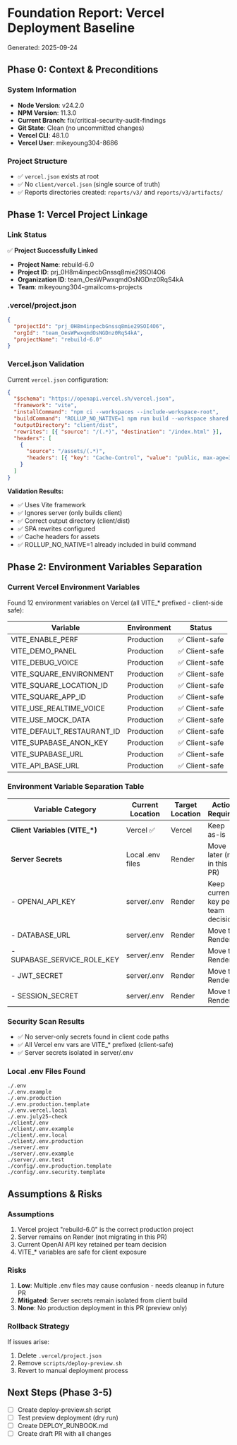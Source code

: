 # Foundation Report: Vercel Deployment Baseline
Generated: 2025-09-24

## Phase 0: Context & Preconditions

### System Information
- **Node Version**: v24.2.0
- **NPM Version**: 11.3.0
- **Current Branch**: fix/critical-security-audit-findings
- **Git State**: Clean (no uncommitted changes)
- **Vercel CLI**: 48.1.0
- **Vercel User**: mikeyoung304-8686

### Project Structure
- ✅ `vercel.json` exists at root
- ✅ No `client/vercel.json` (single source of truth)
- ✅ Reports directories created: `reports/v3/` and `reports/v3/artifacts/`

## Phase 1: Vercel Project Linkage

### Link Status
✅ **Project Successfully Linked**
- **Project Name**: rebuild-6.0
- **Project ID**: prj_0H8m4inpecbGnssq8mie29SOI4O6
- **Organization ID**: team_OesWPwxqmdOsNGDnz0RqS4kA
- **Team**: mikeyoung304-gmailcoms-projects

### .vercel/project.json
```json
{
  "projectId": "prj_0H8m4inpecbGnssq8mie29SOI4O6",
  "orgId": "team_OesWPwxqmdOsNGDnz0RqS4kA",
  "projectName": "rebuild-6.0"
}
```

### Vercel.json Validation
Current `vercel.json` configuration:
```json
{
  "$schema": "https://openapi.vercel.sh/vercel.json",
  "framework": "vite",
  "installCommand": "npm ci --workspaces --include-workspace-root",
  "buildCommand": "ROLLUP_NO_NATIVE=1 npm run build --workspace shared && ROLLUP_NO_NATIVE=1 npm run build --workspace client",
  "outputDirectory": "client/dist",
  "rewrites": [{ "source": "/(.*)", "destination": "/index.html" }],
  "headers": [
    {
      "source": "/assets/(.*)",
      "headers": [{ "key": "Cache-Control", "value": "public, max-age=31536000, immutable" }]
    }
  ]
}
```

**Validation Results:**
- ✅ Uses Vite framework
- ✅ Ignores server (only builds client)
- ✅ Correct output directory (client/dist)
- ✅ SPA rewrites configured
- ✅ Cache headers for assets
- ✅ ROLLUP_NO_NATIVE=1 already included in build command

## Phase 2: Environment Variables Separation

### Current Vercel Environment Variables
Found 12 environment variables on Vercel (all VITE_* prefixed - client-side safe):

| Variable | Environment | Status |
|----------|-------------|--------|
| VITE_ENABLE_PERF | Production | ✅ Client-safe |
| VITE_DEMO_PANEL | Production | ✅ Client-safe |
| VITE_DEBUG_VOICE | Production | ✅ Client-safe |
| VITE_SQUARE_ENVIRONMENT | Production | ✅ Client-safe |
| VITE_SQUARE_LOCATION_ID | Production | ✅ Client-safe |
| VITE_SQUARE_APP_ID | Production | ✅ Client-safe |
| VITE_USE_REALTIME_VOICE | Production | ✅ Client-safe |
| VITE_USE_MOCK_DATA | Production | ✅ Client-safe |
| VITE_DEFAULT_RESTAURANT_ID | Production | ✅ Client-safe |
| VITE_SUPABASE_ANON_KEY | Production | ✅ Client-safe |
| VITE_SUPABASE_URL | Production | ✅ Client-safe |
| VITE_API_BASE_URL | Production | ✅ Client-safe |

### Environment Variable Separation Table

| Variable Category | Current Location | Target Location | Action Required |
|-------------------|-----------------|-----------------|-----------------|
| **Client Variables (VITE_*)** | Vercel ✅ | Vercel | Keep as-is |
| **Server Secrets** | Local .env files | Render | Move later (not in this PR) |
| - OPENAI_API_KEY | server/.env | Render | Keep current key per team decision |
| - DATABASE_URL | server/.env | Render | Move to Render |
| - SUPABASE_SERVICE_ROLE_KEY | server/.env | Render | Move to Render |
| - JWT_SECRET | server/.env | Render | Move to Render |
| - SESSION_SECRET | server/.env | Render | Move to Render |

### Security Scan Results
- ✅ No server-only secrets found in client code paths
- ✅ All Vercel env vars are VITE_* prefixed (client-safe)
- ✅ Server secrets isolated in server/.env

### Local .env Files Found
```
./.env
./.env.example
./.env.production
./.env.production.template
./.env.vercel.local
./.env.july25-check
./client/.env
./client/.env.example
./client/.env.local
./client/.env.production
./server/.env
./server/.env.example
./server/.env.test
./config/.env.production.template
./config/.env.security.template
```

## Assumptions & Risks

### Assumptions
1. Vercel project "rebuild-6.0" is the correct production project
2. Server remains on Render (not migrating in this PR)
3. Current OpenAI API key retained per team decision
4. VITE_* variables are safe for client exposure

### Risks
1. **Low**: Multiple .env files may cause confusion - needs cleanup in future PR
2. **Mitigated**: Server secrets remain isolated from client build
3. **None**: No production deployment in this PR (preview only)

### Rollback Strategy
If issues arise:
1. Delete `.vercel/project.json`
2. Remove `scripts/deploy-preview.sh`
3. Revert to manual deployment process

## Next Steps (Phase 3-5)
- [ ] Create deploy-preview.sh script
- [ ] Test preview deployment (dry run)
- [ ] Create DEPLOY_RUNBOOK.md
- [ ] Create draft PR with all changes